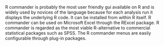  R commander is probably the most user friendly gui available on R and is widely used by novices of the
 language because for each analysis run it displays the underlying R code. It can be installed from within 
 R itself. R commander can be used on Microsoft Excel through the RExcel package. R commander is regarded as 
 the most viable R-alternative to commercial statistical packages such as SPSS. 
 The R commander menus are easily configurable through plug-in packages. 
